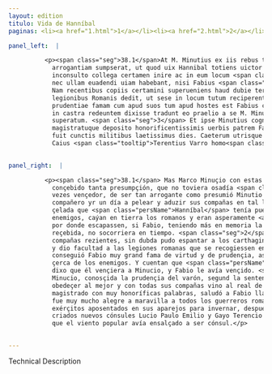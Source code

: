 ```yaml
---
layout: edition
titulo: Vida de Hanníbal
paginas: <li><a href="1.html">1</a></li><li><a href="2.html">2</a></li><li><a href="3.html">3</a></li><li><a href="4.html">4</a></li><li><a href="5.html">5</a></li><li><a href="6.html">6</a></li><li><a href="7.html">7</a></li><li><a href="8.html">8</a></li><li><a href="9.html">9</a></li><li><a href="10.html">10</a></li><li><a href="11.html">11</a></li><li><a href="12.html">12</a></li><li><a href="13.html">13</a></li><li><a href="14.html">14</a></li><li><a href="15.html">15</a></li><li><a href="16.html">16</a></li><li><a href="17.html">17</a></li><li><a href="18.html">18</a></li><li><a href="19.html">19</a></li><li><a href="20.html">20</a></li><li><a href="21.html">21</a></li><li><a href="22.html">22</a></li><li><a href="23.html">23</a></li><li><a href="24.html">24</a></li><li><a href="25.html">25</a></li><li><a href="26.html">26</a></li><li><a href="27.html">27</a></li><li><a href="28.html">28</a></li><li><a href="29.html">29</a></li><li><a href="30.html">30</a></li><li><a href="31.html">31</a></li><li><a href="32.html">32</a></li><li><a href="33.html">33</a></li><li><a href="34.html">34</a></li><li><a href="35.html">35</a></li><li><a href="36.html">36</a></li><li><a href="37.html">37</a></li><li><a href="38.html">38</a></li><li><a href="39.html">39</a></li><li><a href="40.html">40</a></li><li><a href="41.html">41</a></li><li><a href="42.html">42</a></li><li><a href="43.html">43</a></li><li><a href="44.html">44</a></li><li><a href="45.html">45</a></li><li><a href="46.html">46</a></li><li><a href="47.html">47</a></li><li><a href="48.html">48</a></li><li><a href="49.html">49</a></li><li><a href="50.html">50</a></li><li><a href="51.html">51</a></li><li><a href="52.html">52</a></li><li><a href="53.html">53</a></li><li><a href="54.html">54</a></li><li><a href="55.html">55</a></li><li><a href="56.html">56</a></li><li><a href="57.html">57</a></li><li><a href="58.html">58</a></li><li><a href="59.html">59</a></li><li><a href="60.html">60</a></li><li><a href="61.html">61</a></li><li><a href="62.html">62</a></li><li><a href="63.html">63</a></li><li><a href="64.html">64</a></li><li><a href="65.html">65</a></li><li><a href="66.html">66</a></li><li><a href="67.html">67</a></li><li><a href="68.html">68</a></li><li><a href="69.html">69</a></li><li><a href="70.html">70</a></li><li><a href="71.html">71</a></li><li><a href="72.html">72</a></li><li><a href="73.html">73</a></li><li><a href="74.html">74</a></li><li><a href="75.html">75</a></li><li><a href="76.html">76</a></li><li><a href="77.html">77</a></li><li><a href="78.html">78</a></li><li><a href="79.html">79</a></li><li><a href="80.html">80</a></li><li><a href="81.html">81</a></li><li><a href="82.html">82</a></li><li><a href="83.html">83</a></li><li><a href="84.html">84</a></li><li><a href="85.html">85</a></li><li><a href="86.html">86</a></li><li><a href="87.html">87</a></li><li><a href="88.html">88</a></li><li><a href="89.html">89</a></li><li><a href="90.html">90</a></li><li><a href="91.html">91</a></li><li><a href="92.html">92</a></li><li><a href="93.html">93</a></li><li><a href="94.html">94</a></li><li><a href="95.html">95</a></li><li><a href="96.html">96</a></li>

panel_left:  |

          <p><span class="seg">38.1</span>At M. Minutius ex iis rebus tantam sibi
            arrogantiam sumpserat, ut quod uix Hannibal totiens uictor auderet, ausus sit quadam die
            inconsulto collega certamen inire ac in eum locum <span class="tooltip">copias suas<span class="tooltiptext">suas copias <span class="siglas">U</span> </span></span> perducere, ubi Punicis insidiis circumuentae ad arbitrium hostium caedebantur,
            nec ullam euadendi uiam habebant, nisi Fabius <span class="tooltip">publicae<span class="tooltiptext">puplice <span class="siglas">F</span> </span></span> salutis magis quam accaeptae iniuriae memor in tempore subuenisset. <span class="seg">2</span>
            Nam recentibus copiis certamini superueniens haud dubie terruit Poenum et facultatem
            legionibus Romanis dedit, ut sese in locum tutum reciperent. Maximam hinc uirtutis et
            prudentiae famam cum apud suos tum apud hostes est Fabius consecutus. Nam et Hannibalem
            in castra redeuntem dixisse tradunt eo praelio a se M. Minutium, se antem a Fabio esse
            superatum. <span class="seg">3</span> Et ipse Minutius cognita prudentia uiri iuxta <span class="tooltip">Hesiodi<span class="tooltiptext">exiodi <span class="siglas">U</span> </span></span> sententiam meliori parendum ratus, cum omnibus copiis in castra Fabii uenit,
            magistratuque deposito honorificentissimis uerbis patrem Fabium salutatuit, longeque is
            fuit cunctis militibus laetissimus dies. Caeterum utrisque exercitibus in hyberna <span class="tooltip">discedentibus<span class="tooltiptext">cedentibus <span class="siglas">P</span> discendentibus <span class="siglas">R</span>  descendentibus <span class="siglas">W</span> </span></span> post longam contentionem creati sunt consules noui Lucius Paulus Aemilius et
            Caius <span class="tooltip">Terentius Varro homo<span class="tooltiptext">Terentius Varro <span class="siglas">M</span> Therentius homo Varro  <span class="siglas">G s</span> C. Terentius homo Varro <span class="siglas">r</span> </span></span> ex infima plaebe populari aura ad consulatum euectus.</p>
        

panel_right:  |

          <p><span class="seg">38.1</span> Mas Marco Minuçio con estas cosas avía
            conçebido tanta presumpçión, que no toviera osadía <span class="persName">Hanníbal</span>, tantas
            vezes vençedor, de ser tan arrogante como presumió Minutio sin lo consultar con su
            compañero yr un día a pelear y aduzir sus compañas en tal logar donde, atajadas con
            çelada que <span class="persName">Hanníbal</span> tenía puesta, segund la voluntad de los
            enemigos, caýan en tierra los romanos y eran asperamente <a href="../public/images/1491/172r.png" target="new"><img class="facs" src="../public/images/1491/1491.jpg"/></a>[172r,a] feridos y no tenían vía alguna
            por donde escapassen, si Fabio, teniendo más en memoria la salud pública que la injuria
            reçebida, no socorriera en tiempo. <span class="seg">2</span> Ca, sobreveniendo a la contienda con
            compañas rezientes, sin dubda pudo espantar a los carthagineses
            y dio facultad a las legiones romanas que se recogiessen en logar seguro. D’esto
            conseguió Fabio muy grand fama de virtud y de prudençia, assí çerca de los suyos como
            çerca de los enemigos. Y cuentan que <span class="persName">Hanníbal</span>, buelto a su real,
            dixo que él vençiera a Minucio, y Fabio le avía vençido. <span class="seg">3</span> Y el mesmo
            Minucio, conosçida la prudençia del varón, segund la sentençia de Hesíodo, vio que devía
            obedeçer al mejor y con todas sus compañas vino al real de Fabio y, despuesto el
            magistrado con muy honoríficas palabras, saludó a Fabio llamándole padre. Y aquel día
            fue muy mucho alegre a maravilla a todos los guerreros romanos ende juntos y ambos
            exérçitos aposentados en sus aparejos para invernar, después de luenga contienda, fueron
            criados nuevos cónsules Lucio Paulo Emilio y Gayo Terencio Varró, ombre de baxa plebe
            que el viento popular avía ensalçado a ser cónsul.</p>
        

---
```


Technical Description 